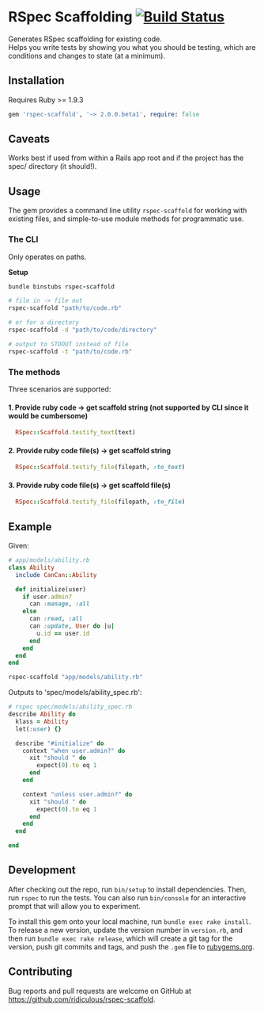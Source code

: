 # RSpec Scaffolding [![Build Status](https://travis-ci.org/ridiculous/rspec-scaffold.svg)](https://travis-ci.org/ridiculous/rspec-scaffold)

Generates RSpec scaffolding for existing code.  
Helps you write tests by showing you what you should be testing, which are conditions and changes to state (at a minimum).

## Installation

Requires Ruby >= 1.9.3

```ruby
gem 'rspec-scaffold', '~> 2.0.0.beta1', require: false
```

## Caveats
Works best if used from within a Rails app root and if the project has the spec/ directory (it should!).  

## Usage
The gem provides a command line utility `rspec-scaffold` for working with existing files, and simple-to-use module methods for programmatic use.

### The CLI
Only operates on paths.

__Setup__

```rb
bundle binstubs rspec-scaffold
```

```bash
# file in -> file out
rspec-scaffold "path/to/code.rb"

# or for a directory
rspec-scaffold -d "path/to/code/directory"

# output to STDOUT instead of file
rspec-scaffold -t "path/to/code.rb"
```

### The methods

Three scenarios are supported:

#### 1. Provide ruby code -> get scaffold string (not supported by CLI since it would be cumbersome)
```rb
  RSpec::Scaffold.testify_text(text)  
```

#### 2. Provide ruby code file(s) -> get scaffold string
```rb
  RSpec::Scaffold.testify_file(filepath, :to_text)
```

#### 3. Provide ruby code file(s) -> get scaffold file(s)
```rb
  RSpec::Scaffold.testify_file(filepath, :to_file)  
```

## Example

Given:

```ruby
# app/models/ability.rb
class Ability
  include CanCan::Ability

  def initialize(user)
    if user.admin?
      can :manage, :all
    else
      can :read, :all
      can :update, User do |u|
        u.id == user.id
      end
    end
  end
end
```

```bash
rspec-scaffold "app/models/ability.rb"
```

Outputs to 'spec/models/ability_spec.rb':

```ruby
# rspec spec/models/ability_spec.rb
describe Ability do
  klass = Ability
  let(:user) {}

  describe "#initialize" do
    context "when user.admin?" do
      xit "should " do
        expect(0).to eq 1
      end
    end

    context "unless user.admin?" do
      xit "should " do
        expect(0).to eq 1
      end
    end
  end

end
```

## Development

After checking out the repo, run `bin/setup` to install dependencies. Then, run `rspec` to run the tests. You can also run `bin/console` for an interactive prompt that will allow you to experiment.

To install this gem onto your local machine, run `bundle exec rake install`. To release a new version, update the version number in `version.rb`, and then run `bundle exec rake release`, which will create a git tag for the version, push git commits and tags, and push the `.gem` file to [rubygems.org](https://rubygems.org).

## Contributing

Bug reports and pull requests are welcome on GitHub at https://github.com/ridiculous/rspec-scaffold.
